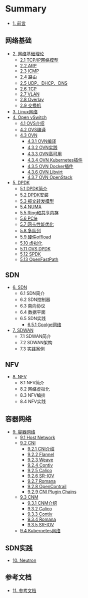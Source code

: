 # Summary

- [1. 前言](README.md)

## 网络基础

- [2. 网络基础理论](basic/index.md)
  - [2.1 TCP/IP网络模型](basic/tcpip.md)
  - [2.2 ARP](basic/arp.md)
  - [2.3 ICMP](basic/icmp.md)
  - [2.4 路由](basic/route.md)
  - [2.5 UDP、DHCP、DNS](basic/udp.md)
  - [2.6 TCP](basic/tcp.md)
  - [2.7 VLAN](basic/vlan.md)
  - [2.8 Overlay](basic/overlay.md)
  - [2.9 交换机](basic/switch.md)
- [3. Linux网络](linux/index.md)
- [4. Open vSwitch](ovs/index.md)
  - [4.1 OVS介绍](ovs/index.md)
  - [4.2 OVS编译](ovs/build.md)
  - [4.3 OVN](ovs/ovn.md)
    - [4.3.1 OVN编译](ovs/ovn-ubuntu.md)
    - [4.3.2 OVN实践](ovs/ovn-internal.md)
    - [4.3.3 OVN高可用](ovs/ovn-ha.md)
    - [4.3.4 OVN Kubernetes插件](ovs/ovn-kubernetes.md)
    - [4.3.5 OVN Docker插件](ovs/ovn-docker.md)
    - [4.3.6 OVN Libvirt](ovs/ovn-libvirt.md)
    - [4.3.7 OVN OpenStack](ovs/ovn-openstack.md)
- [5. DPDK](dpdk/index.md)
  - [5.1 DPDK简介](dpdk/introduction.md)
  - [5.2 DPDK安装](dpdk/install.md)
  - [5.3 报文转发模型](dpdk/forwarding.md)
  - [5.4 NUMA](dpdk/numa.md)
  - [5.5 Ring和共享内存](dpdk/ivshmem.md)
  - [5.6 PCIe](dpdk/PCIe.md)
  - [5.7 网卡性能优化](dpdk/hardware.md)
  - [5.8 多队列](dpdk/queue.md)
  - [5.9 硬件offload](dpdk/offload.md)
  - [5.10 虚拟化](dpdk/io-virtualization.md)
  - [5.11 OVS DPDK](dpdk/ovs-dpdk.md)
  - [5.12 SPDK](dpdk/spdk.md)
  - [5.13 OpenFastPath](dpdk/OpenFastPath.md)

## SDN

- [6. SDN](sdn/index.md)
  - 6.1 SDN简介
  - 6.2 SDN控制器
  - 6.3 南向协议
  - 6.4 数据平面
  - 6.5 SDN实践
    - [6.5.1 Goolge网络](practice/google.md)
- [7. SDWAN](sdwan/index.md)
  - 7.1 SDWAN简介
  - 7.2 SDWAN架构
  - 7.3 实践案例

## NFV

- [8. NFV](nfv/index.md)
  - 8.1 NFV简介
  - 8.2 网络虚拟化
  - 8.3 NFV编排
  - 8.4 NFV实践

## 容器网络

- [9. 容器网络](container/index.md)
  - [9.1 Host Network](container/host.md)
  - [9.2 CNI](container/cni/index.md)
    - [9.2.1 CNI介绍](container/cni/index.md)
    - [9.2.2 Flannel](container/flannel/index.md)
    - [9.2.3 Weave](container/weave/index.md)
    - [9.2.4 Contiv](container/contiv/index.md)
    - [9.2.5 Calico](container/calico/index.md)
    - [9.2.6 SR-IOV](container/sriov/index.md)
    - [9.2.7 Romana](container/romana/index.md)
    - [9.2.8 OpenContrail](container/opencontrail/index.md)
    - [9.2.9 CNI Plugin Chains](container/cni/cni-chain.md)
  - [9.3 CNM](container/cnm/index.md)
    - [9.3.1 CNM介绍](container/cnm/index.md)
    - [9.3.2 Calico](container/calico/index.md)
    - [9.3.3 Contiv](container/contiv/index.md)
    - [9.3.4 Romana](container/romana/index.md)
    - [9.3.5 SR-IOV](container/sriov/index.md)
  - [9.4 Kubernetes网络](container/kubernetes.md)

## SDN实践

- [10. Neutron](neutron/index.md)

## 参考文档

- [11. 参考文档](reference.md)

